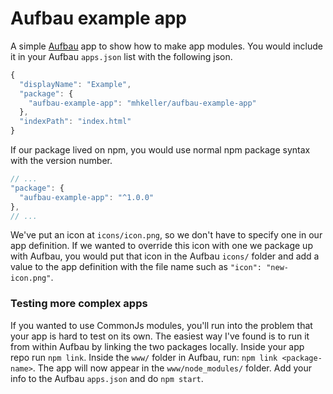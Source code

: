 Aufbau example app
==================

A simple [Aufbau](http://github.com/mhkeller/aufbau) app to show how to make app modules. You would include it in your Aufbau `apps.json` list with the following json.

````js
{
  "displayName": "Example",
  "package": {
    "aufbau-example-app": "mhkeller/aufbau-example-app"
  },
  "indexPath": "index.html"
}
````

If our package lived on npm, you would use normal npm package syntax with the version number.

````js
// ... 
"package": {
  "aufbau-example-app": "^1.0.0"
},
// ...
````

We've put an icon at `icons/icon.png`, so we don't have to specify one in our app definition. If we wanted to override this icon with one we package up with Aufbau, you would put that icon in the Aufbau `icons/` folder and add a value to the app definition with the file name such as `"icon": "new-icon.png"`.

### Testing more complex apps

If you wanted to use CommonJs modules, you'll run into the problem that your app is hard to test on its own. The easiest way I've found is to run it from within Aufbau by linking the two packages locally. Inside your app repo run `npm link`. Inside the `www/` folder in Aufbau, run: `npm link <package-name>`. The app will now appear in the `www/node_modules/` folder. Add your info to the Aufbau `apps.json` and do `npm start`.